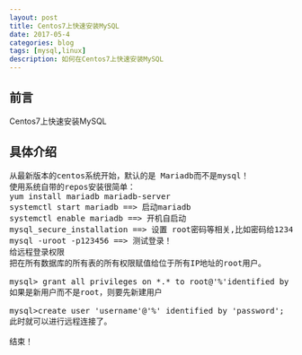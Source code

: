 ```yaml
---
layout: post
title: Centos7上快速安装MySQL
date: 2017-05-4
categories: blog
tags: [mysql,linux]
description: 如何在Centos7上快速安装MySQL
---
```


## 前言

Centos7上快速安装MySQL
## 具体介绍

<pre>
从最新版本的centos系统开始，默认的是 Mariadb而不是mysql！
使用系统自带的repos安装很简单：
yum install mariadb mariadb-server
systemctl start mariadb ==> 启动mariadb
systemctl enable mariadb ==> 开机自启动
mysql_secure_installation ==> 设置 root密码等相关,比如密码给123456
mysql -uroot -p123456 ==> 测试登录！
给远程登录权限
把在所有数据库的所有表的所有权限赋值给位于所有IP地址的root用户。

mysql> grant all privileges on *.* to root@'%'identified by '123456';
如果是新用户而不是root，则要先新建用户

mysql>create user 'username'@'%' identified by 'password'; 
此时就可以进行远程连接了。

结束！

</pre>
